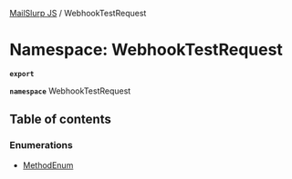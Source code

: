 [MailSlurp JS](../README.md) / WebhookTestRequest

# Namespace: WebhookTestRequest

**`export`**

**`namespace`** WebhookTestRequest

## Table of contents

### Enumerations

- [MethodEnum](../enums/WebhookTestRequest.MethodEnum.md)
